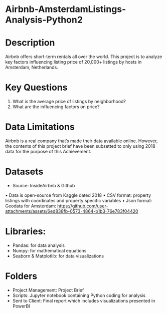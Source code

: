 # Airbnb-AmsterdamListings-Analysis-Python2

# Description
Airbnb offers short-term rentals all over the world. This project is to analyze key factors influencing listing price of 20,000+ listings by hosts in Amsterdam, Netherlands.

# Key Questions
1. What is the average price of listings by neighborhood?
2. What are the influencing factors on price?


# Data Limitations
Airbnb is a real company that’s made their data available online. However, the contents of this project brief have been subsetted to only using 2018 data for the purpose of this Achievement.


# Datasets
+ Source:  InsideAirbnb & Github

• Data is open-source from Kaggle dated 2018 
• CSV format: property listings with coordinates and property specific variables 
• Json format: Geodata for Amsterdam: https://github.com/user-attachments/assets/6ed838fb-0573-4864-b1b3-76e783f04420


# Libraries:
+ Pandas: for data analysis
+ Numpy: for mathematical equations
+ Seaborn & Matplotlib: for data visualizations

# Folders
+ Project Management: Project Brief
+ Scripts:  Jupyter notebook containing Python coding for analysis
+ Sent to Client: Final report which includes visualizations presented in PowerBI
